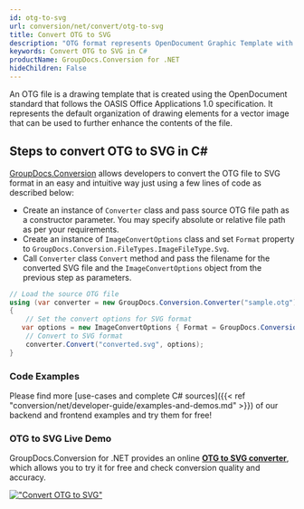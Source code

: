 ```yaml
---
id: otg-to-svg
url: conversion/net/convert/otg-to-svg
title: Convert OTG to SVG
description: "OTG format represents OpenDocument Graphic Template with .otg extension. Learn how to convert OTG to SVG file programmatically in C# language using GroupDocs.Conversion for .NET library."
keywords: Convert OTG to SVG in C#
productName: GroupDocs.Conversion for .NET
hideChildren: False
---
```


An OTG file is a drawing template that is created using the OpenDocument standard that follows the OASIS Office Applications 1.0 specification. It represents the default organization of drawing elements for a vector image that can be used to further enhance the contents of the file.

## Steps to convert OTG to SVG in C#

[GroupDocs.Conversion](https://products.groupdocs.com/conversion/net) allows developers to convert the OTG file to SVG format in an easy and intuitive way just using a few lines of code as described below:

* Create an instance of `Converter` class and pass source OTG file path as a constructor parameter. You may specify absolute or relative file path as per your requirements. 
* Create an instance of `ImageConvertOptions` class and set `Format` property to `GroupDocs.Conversion.FileTypes.ImageFileType.Svg`.
* Call `Converter` class `Convert` method and pass the filename for the converted SVG file and the `ImageConvertOptions` object from the previous step as parameters.

```csharp
// Load the source OTG file
using (var converter = new GroupDocs.Conversion.Converter("sample.otg"))
{
    // Set the convert options for SVG format
   var options = new ImageConvertOptions { Format = GroupDocs.Conversion.FileTypes.ImageFileType.Svg };
    // Convert to SVG format
    converter.Convert("converted.svg", options);
}
```

### Code Examples

Please find more [use-cases and complete C# sources]({{< ref "conversion/net/developer-guide/examples-and-demos.md" >}}) of our backend and frontend examples and try them for free!

### OTG to SVG Live Demo

GroupDocs.Conversion for .NET provides an online [**OTG to SVG converter**](https://products.groupdocs.app/conversion/otg-to-svg), which allows you to try it for free and check conversion quality and accuracy.

[!["Convert OTG to SVG"](conversion/net/images/convert-to-svg/convert-otg-to-svg.png)](https://products.groupdocs.app/conversion/otg-to-svg)